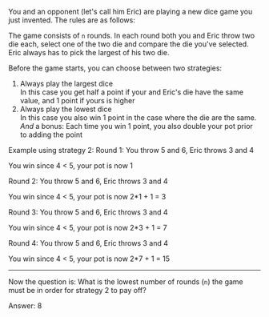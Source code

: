 You and an opponent (let's call him Eric) are playing a new dice game you just
invented. The rules are as follows:

The game consists of `n` rounds. In each round both you and Eric throw two die
each, select one of the two die and compare the die you've selected. Eric
always has to pick the largest of his two die.

Before the game starts, you can choose between two strategies:

1. Always play the largest dice  
    In this case you get half a point if your and Eric's die have the
    same value, and 1 point if yours is higher
2. Always play the lowest dice  
    In this case you also win 1 point in the case where the die are the same.
    _And_ a bonus: Each time you win 1 point, you also double your pot prior
    to adding the point

Example using strategy 2:
Round 1:
You throw 5 and 6, Eric throws 3 and 4

You win since 4 < 5, your pot is now 1

Round 2:
You throw 5 and 6, Eric throws 3 and 4

You win since 4 < 5, your pot is now 2*1 + 1 = 3

Round 3:
You throw 5 and 6, Eric throws 3 and 4

You win since 4 < 5, your pot is now 2*3 + 1 = 7

Round 4:
You throw 5 and 6, Eric throws 3 and 4

You win since 4 < 5, your pot is now 2*7 + 1 = 15

---

Now the question is: What is the lowest number of rounds (`n`) the game must be
in order for strategy 2 to pay off?

Answer: 8

